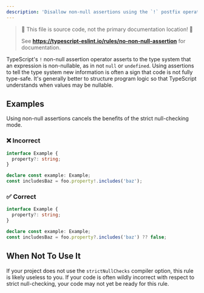 ```yaml
---
description: 'Disallow non-null assertions using the `!` postfix operator.'
---
```


> 🛑 This file is source code, not the primary documentation location! 🛑
>
> See **https://typescript-eslint.io/rules/no-non-null-assertion** for documentation.

TypeScript's `!` non-null assertion operator asserts to the type system that an expression is non-nullable, as in not `null` or `undefined`.
Using assertions to tell the type system new information is often a sign that code is not fully type-safe.
It's generally better to structure program logic so that TypeScript understands when values may be nullable.

## Examples

Using non-null assertions cancels the benefits of the strict null-checking mode.

<!--tabs-->

### ❌ Incorrect

```ts
interface Example {
  property?: string;
}

declare const example: Example;
const includesBaz = foo.property!.includes('baz');
```

### ✅ Correct

```ts
interface Example {
  property?: string;
}

declare const example: Example;
const includesBaz = foo.property?.includes('baz') ?? false;
```

## When Not To Use It

If your project does not use the `strictNullChecks` compiler option, this rule is likely useless to you.
If your code is often wildly incorrect with respect to strict null-checking, your code may not yet be ready for this rule.
